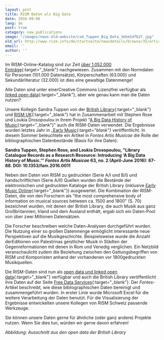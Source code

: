 ```yaml
---
layout: post
title: RISM Daten als Big Data
date: 2016-09-08
lang: de
post: true
category: new_publications
image: "/images/news-old-website/csm_Tuppen_Big_Data_3ebe5dfb2f.jpg"
old_url: http://www.rism.info/de/startseite/newsdetails/browse/35/article/64/rism-data-big-data.html
email: ''
author: ''
---
```


Im RISM-Online-Katalog sind zur Zeit [über 1.052.000 Einträge](https://opac.rism.info/search?View=rism&q=*&Language=de){:target="_blank"} nachgewiesen. Zusammen mit den Normdaten für Personen (101.000 Datensätze), Körperschaften (63.000) und Sekundärliteratur (32.000) ist dies eine gewaltige Datenmenge!

Alle Daten sind unter einerCreative Commons Lizenzfrei verfügbar als [linked open data](https://opac.rism.info/index.php?id=8&L=0&id=8){:target="_blank"}, aber wie genau kann man die Daten nutzen?

Unsere Kollegin Sandra Tuppen von der [British Library](http://www.bl.uk/){:target="_blank"} und [RISM UK](http://www.rism.org.uk/){:target="_blank"} hat in Zusammenarbeit mit Stephen Rose und Loukia Drosopoulou in ihrem Projekt "[A Big Data History of Music](/library_collections/2014/04/28/rism-and-big-data.html){:target="_blank"}" auch die RISM-Daten verwendet. Die Ergebnisse wurden letztes Jahr in _[Early Music](https://doi.org/10.1093/em/cav071){:target="_blank"}_ veröffentlicht. In diesem Sommer beleuchtete ein Artikel in _Fontes Artis Musicae_ die Rolle der bibliographischen Datenbestände (Basis für ihre Daten):

**Sandra Tuppen, Stephen Rose, and Loukia Drosopoulou, "Library Catalogue Records as a Research Resource: Introducing ‘A Big Data History of Music.’" _Fontes Artis Musicae_ 63, no. 2 (April-June 2016): 67-88. DOI: 10.1353/fam.2016.0011**

Neben den Daten von RISM zu gedruckten (Serie A/I und B/I) und handschriftlichen (Serie A/II) Quellen wurden die Bestände der elektronischen und gedruckten Kataloge der British Library (inklusive [Early Music Online](https://www.royalholloway.ac.uk/music/research/earlymusiconline/home.aspx){:target="_blank"}) ausgewertet. Die Kombination der RISM-Daten, die von den Forschern als "the most comprehensive body of information on musical sources between ca. 1500 and 1800" (S. 70) bezeichnet wurden, mit denen der British Library, die auch Musik aus ganz Großbritannien, Irland und dem Ausland enthält, ergab sich ein Daten-Pool von über zwei Millionen Datensätzen.

Die Forscher beschreiben welche Daten-Analysen durchgeführt wurden. Die Nutzung einer so großen Datenmenge ermöglicht interessante neue Perspektiven auf die Musikgeschichte. Beispielsweise wurde die Anzahl derEditionen von Palestrinas geistlicher Musik in Städten der Gegenreformationen mit denen in Rom und Venedig verglichen. Ein Netzbild veranschaulicht zudem die Beziehung zwischen den Gattungsbegriffen von RISM und Komponisten anhand der vorhandenen vor 1800gedruckten Musikquellen.

Die RISM-Daten sind nun als [open data und linked open data](https://opac.rism.info/index.php?id=8&L=0&id=8){:target="_blank"} verfügbar und auch die British Library veröffentlicht ihre Daten auf der Seite [Free Data Services](http://www.bl.uk/bibliographic/download.html){:target="_blank"}. Der _Fontes_-Artikel beschreibt, wie diese bibliographischen Daten bereinigt und zusammengeführt wurden. In erster Linie wurde Microsoft Excel für die weitere Verarbeitung der Daten benutzt. Für die Visualisierung der Ergebnisse entwickelten unsere Kollegen von RISM Schweiz passende Werkzeuge.

Sie können unsere Daten gerne für ähnliche (oder ganz andere) Projekte nutzen. Wenn Sie dies tun, würden wir gerne davon erfahren!

_Abbildung: Ausschnitt aus den open data der British Library_
